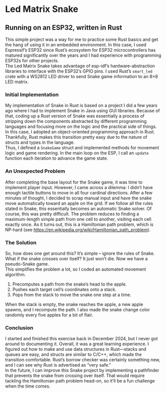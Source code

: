 # Led Matrix Snake  
## Running on an ESP32, written in Rust

This simple project was a way for me to practice some Rust basics and get the hang of using it in an embedded environment. In this case, I used Espressif’s ESP32 since Rust’s ecosystem for ESP32 microcontrollers has matured significantly over the years and I had experience with programming ESP32s for other projects.  
The Led Matrix Snake takes advantage of esp-idf’s hardware-abstraction libraries to interface with the ESP32’s GPIO pins. I used Rust’s `smart_led` crate with a WS2812 LED driver to send Snake game information to an 8×8 LED matrix.

### Initial Implementation
My implementation of Snake in Rust is based on a project I did a few years ago where I had to implement Snake in Java using GUI libraries. Because of that, coding up a Rust version of Snake was essentially a process of stripping down the components abstracted by different programming languages and focusing more on the logic and the practical side of things. In this case, I adopted an object-oriented programming approach in Rust. Thankfully, Rust makes this transition pretty easy due to the nature of structs and types in the language.  
Thus, I defined a `SnakeGame` struct and implemented methods for movement logic and game rendering. In the main loop on the ESP, I call an `update` function each iteration to advance the game state.

### An Unexpected Problem
After completing the base layout for the Snake game, it was time to implement player input. However, I came across a dilemma: I didn’t have enough tactile buttons to move in all four cardinal directions. After a few minutes of thought, I decided to scrap manual input and have the snake move automatically toward an apple on the grid. If we follow all the rules stated in Snake, this essentially becomes an automatic Snake solver. Of course, this was pretty difficult. The problem reduces to finding a maximum-length simple path from one cell to another, visiting each cell exactly once. As it turns out, this is a Hamiltonian path problem, which is NP-hard (see https://en.wikipedia.org/wiki/Hamiltonian_path_problem).

### The Solution
So, how does one get around this? It’s simple – ignore the rules of Snake. What if the snake crosses over itself? It just won’t die. Now we have a pseudo-Snake game.  
This simplifies the problem a lot, so I coded an automated movement algorithm.

1. Precomputes a path from the snake’s head to the apple.  
2. Pushes each target cell’s coordinates onto a stack.  
3. Pops from the stack to move the snake one step at a time.  

When the stack is empty, the snake reaches the apple, a new apple spawns, and I recompute the path. I also made the snake change color randomly every five apples for a bit of flair.

### Conclusion
I started and finished this exercise back in December 2024, but I never got around to documenting it. Overall, it was a great learning experience. I figured out how to make and use data structures in Rust—stacks and queues are easy, and structs are similar to C/C++, which made the transition comfortable. Rust’s borrow checker was certainly something new, and I can see why Rust is advertised as “very safe.”  
In the future, I can improve this Snake project by implementing a pathfinder that prevents the snake from crossing over itself. That would require tackling the Hamiltonian path problem head-on, so it’ll be a fun challenge when the time comes.

